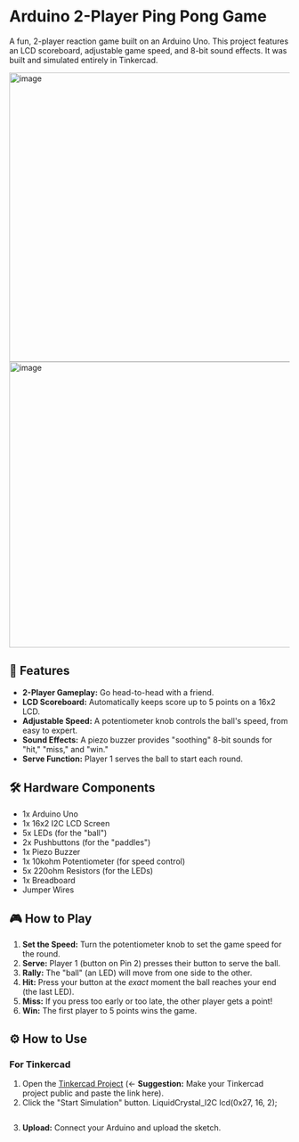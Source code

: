# Arduino 2-Player Ping Pong Game

A fun, 2-player reaction game built on an Arduino Uno. This project features an LCD scoreboard, adjustable game speed, and 8-bit sound effects. It was built and simulated entirely in Tinkercad.

<img width="1215" height="519" alt="image" src="https://github.com/user-attachments/assets/4e43813e-19bb-4b61-9eab-8e300976afa8" />

<img width="660" height="513" alt="image" src="https://github.com/user-attachments/assets/0410c6de-5ef9-44cd-8a00-dc98fda1319a" />


## 🚀 Features

* **2-Player Gameplay:** Go head-to-head with a friend.
* **LCD Scoreboard:** Automatically keeps score up to 5 points on a 16x2 LCD.
* **Adjustable Speed:** A potentiometer knob controls the ball's speed, from easy to expert.
* **Sound Effects:** A piezo buzzer provides "soothing" 8-bit sounds for "hit," "miss," and "win."
* **Serve Function:** Player 1 serves the ball to start each round.

## 🛠️ Hardware Components

* 1x Arduino Uno
* 1x 16x2 I2C LCD Screen
* 5x LEDs (for the "ball")
* 2x Pushbuttons (for the "paddles")
* 1x Piezo Buzzer
* 1x 10kohm Potentiometer (for speed control)
* 5x 220ohm Resistors (for the LEDs)
* 1x Breadboard
* Jumper Wires

## 🎮 How to Play

1.  **Set the Speed:** Turn the potentiometer knob to set the game speed for the round.
2.  **Serve:** Player 1 (button on Pin 2) presses their button to serve the ball.
3.  **Rally:** The "ball" (an LED) will move from one side to the other.
4.  **Hit:** Press your button at the *exact* moment the ball reaches your end (the last LED).
5.  **Miss:** If you press too early or too late, the other player gets a point!
6.  **Win:** The first player to 5 points wins the game.

## ⚙️ How to Use

### For Tinkercad

1.  Open the [Tinkercad Project](https) (<- **Suggestion:** Make your Tinkercad project public and paste the link here).
2.  Click the "Start Simulation" button.
    LiquidCrystal_I2C lcd(0x27, 16, 2); 
    ```
4.  **Upload:** Connect your Arduino and upload the sketch.
